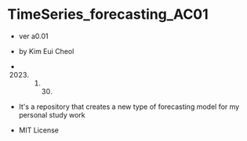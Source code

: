 # TimeSeries_forecasting_AC01

- ver a0.01

- by Kim Eui Cheol

- 2023. 1. 30.

- It's a repository that creates a new type of forecasting model for my personal study work

- MIT License
